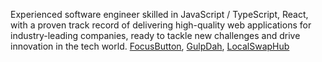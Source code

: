 Experienced software engineer skilled in JavaScript / TypeScript, React, with a proven track record of delivering high-quality web applications for industry-leading companies, ready to tackle new challenges and drive innovation in the tech world.
[FocusButton]("https://focusbutton.com"), [GulpDah]("https://gulpdash.com"), [LocalSwapHub]("https://localswaphub.com")
